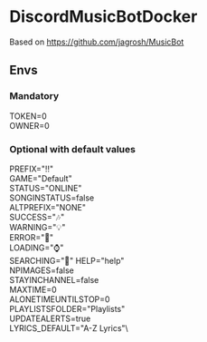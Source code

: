 # DiscordMusicBotDocker

Based on https://github.com/jagrosh/MusicBot

## Envs
### Mandatory
TOKEN=0\
OWNER=0

### Optional with default values
PREFIX="!!"\
GAME="Default"\
STATUS="ONLINE"\
SONGINSTATUS=false\
ALTPREFIX="NONE"\
SUCCESS="🎶"\
WARNING="💡"\
ERROR="🚫"\
LOADING="⌚"\
SEARCHING="🔎"
HELP="help"\
NPIMAGES=false\
STAYINCHANNEL=false\
MAXTIME=0\
ALONETIMEUNTILSTOP=0\
PLAYLISTSFOLDER="Playlists"\
UPDATEALERTS=true\
LYRICS_DEFAULT="A-Z Lyrics"\
